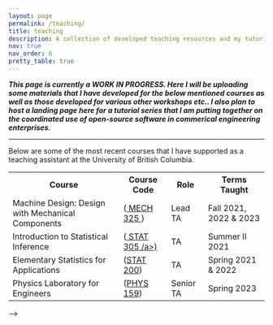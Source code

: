 ```yaml
---
layout: page
permalink: /teaching/
title: teaching
description: A collection of developed teaching resources and my tutorial series landing page
nav: true
nav_order: 6
pretty_table: true
---
```


***This page is currently a WORK IN PROGRESS. Here I will be uploading some materials that I have developed for the below mentioned courses as well as those developed for various other workshops etc.. I also plan to host a landing page here for a tutorial series that I am putting together on the coordinated use of open-source software in commerical engineering enterprises.***

---

Below are some of the most recent courses that I have supported as a teaching assistant at the University of British Columbia.

<table class="table table-dark table-striped table-bordered">
<tr>
    <th> Course </th>
    <th> Course Code </th>
    <th> Role </th>
    <th> Terms Taught </th>
</tr>
<tr>
<td> Machine Design: Design with Mechanical Components </td>
<td> (<a href="https://mech.ubc.ca/our-department/courses/" target="_blank"> MECH 325 </a>) </td>
<td> Lead TA </td>
<td> Fall 2021, 2022 & 2023 </td>
</tr>
<tr>
<td> Introduction to Statistical Inference  </td>
<td> (<a href="https://vancouver.calendar.ubc.ca/course-descriptions/courses/stat-305-introduction-statistical-inference" target="_blank"> STAT 305 /a>)  </td>
<td> TA  </td>
<td> Summer II 2021 </td>
</tr>
<tr>
<td> Elementary Statistics for Applications  </td>
<td> (<a href="https://www.stat.ubc.ca/course/2021/winter/stat-200-elementary-statistics-applications-22" target="_blank">STAT 200</a>) </td>
<td> TA  </td>
<td> Spring 2021 & 2022  </td>
</tr>
<tr>
<td> Physics Laboratory for Engineers</td>
<td>  (<a href="https://vancouver.calendar.ubc.ca/course-descriptions/subject/phys" target="_blank">PHYS 159</a>) </td>
<td>  Senior TA </td>
<td> Spring 2023  </td>
</tr>
</table> -->